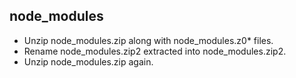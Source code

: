 ## node_modules

- Unzip node_modules.zip along with node_modules.z0* files.  
- Rename node_modules.zip2 extracted into node_modules.zip2.  
- Unzip node_modules.zip again.
